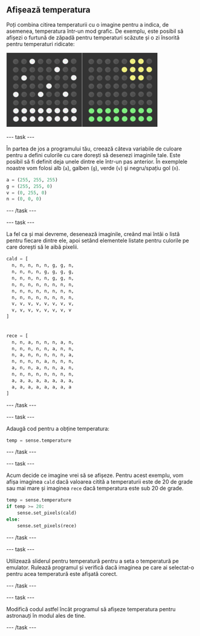 ## Afișează temperatura

Poți combina citirea temperaturii cu o imagine pentru a indica, de asemenea, temperatura într-un mod grafic. De exemplu, este posibil să afișezi o furtună de zăpadă pentru temperaturi scăzute și o zi însorită pentru temperaturi ridicate:

![Cald și rece](images/hot-and-cold.png)

\--- task \---

În partea de jos a programului tău, creează câteva variabile de culoare pentru a defini culorile cu care dorești să desenezi imaginile tale. Este posibil să fi definit deja unele dintre ele într-un pas anterior. În exemplele noastre vom folosi alb (`a`), galben (`g`), verde (`v`) şi negru/spațiu gol (`n`).

```python
a = (255, 255, 255)
g = (255, 255, 0)
v = (0, 255, 0)
n = (0, 0, 0)
```

\--- /task \---

\--- task \---

La fel ca și mai devreme, desenează imaginile, creând mai întâi o listă pentru fiecare dintre ele, apoi setând elementele listate pentru culorile pe care dorești să le aibă pixelii.

```python
cald = [
  n, n, n, n, n, g, g, n,
  n, n, n, n, g, g, g, g,
  n, n, n, n, n, g, g, n,
  n, n, n, n, n, n, n, n,
  n, n, n, n, n, n, n, n,
  n, n, n, n, n, n, n, n,
  v, v, v, v, v, v, v, v,
  v, v, v, v, v, v, v, v
]


rece = [
  n, n, a, n, n, n, a, n,
  n, n, n, n, n, a, n, n,
  n, a, n, n, n, n, n, a,
  n, n, n, n, a, n, n, n,
  a, n, n, a, n, n, a, n,
  n, n, n, n, n, n, n, n,
  a, a, a, a, a, a, a, a,
  a, a, a, a, a, a, a, a
]
```

\--- /task \---

\--- task \---

Adaugă cod pentru a obține temperatura:

```python
temp = sense.temperature
```

\--- /task \---

\--- task \---

Acum decide ce imagine vrei să se afișeze. Pentru acest exemplu, vom afișa imaginea `cald` dacă valoarea citită a temperaturii este de 20 de grade sau mai mare și imaginea `rece` dacă temperatura este sub 20 de grade.

```python
temp = sense.temperature
if temp >= 20:
    sense.set_pixels(cald)
else:
    sense.set_pixels(rece)
```

\--- /task \---

\--- task \---

Utilizează sliderul pentru temperatură pentru a seta o temperatură pe emulator. Rulează programul și verifică dacă imaginea pe care ai selectat-o pentru acea temperatură este afișată corect.

\--- /task \---

\--- task \---

Modifică codul astfel încât programul să afișeze temperatura pentru astronauți în modul ales de tine.

\--- /task \---